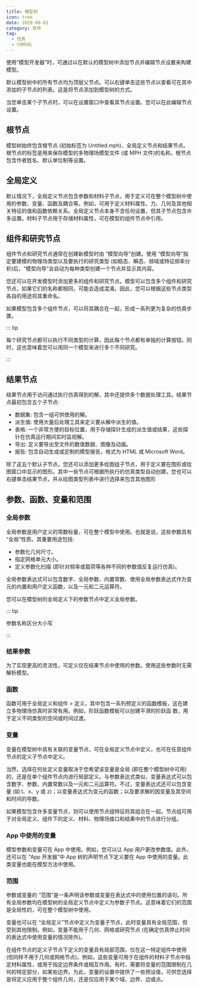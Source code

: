 ```yaml
---
title: 模型树
icon: tree
date: 2020-06-01
category: 软件
tag:
  - 仿真
  - COMSOL
---
```


使用“模型开发器”时，可通过以在默认的模型树中添加节点并编辑节点设置来构建模型。

默认模型树中的所有节点均为顶层父节点。可以右键单击这些节点以查看可在其中添加的子节点的列表。这是将节点添加到模型树的方式。

当您单击某个子节点时，可以在设置窗口中查看其节点设置。您可以在此编辑节点设置。

<!-- more -->

## 根节点

模型树始终包含根节点 (初始标签为 Untitled.mph)、全局定义节点和结果节点。根节点的标签是用来保存模型的多物理场模型文件 (或 MPH 文件)的名称。根节点包含作者姓名、默认单位制等设置。

## 全局定义

默认情况下，全局定义节点包含参数和材料子节点，用于定义可在整个模型树中使用的参数、变量、函数及耦合等。例如，可用于定义材料属性、力、几何及其他相关特征的值和函数依赖关系。全局定义节点本身不含任何设置，但其子节点包含许多设置。材料子节点用于存储材料属性，可在模型的组件节点中引用。

## 组件和研究节点

组件节点和研究节点通常在创建新模型时由 “模型向导”创建。使用 “模型向导”指定要建模的物理场类型以及要执行的研究类型 (如稳态、瞬态、频域或特征频率分析)后，“模型向导”会自动为每种类型创建一个节点并显示其内容。

您还可以在开发模型时添加更多的组件和研究节点。模型可以包含多个组件和研究节点，如果它们的名称都相同，可能会造成混淆。因此，您可以根据这些节点类型各自的用途将其重命名。

如果模型包含多个组件节点，可以将其耦合在一起，形成一系列更为复杂的仿真步骤。

::: tip

每个研究节点都可以执行不同类型的计算，因此每个节点都有单独的计算按钮。同时，这也意味着您可以用同一个模型来进行多个不同研究。

:::

## 结果节点

结果节点用于访问通过执行仿真得到的解，其中还提供多个数据处理工具。结果节点最初包含五个子节点:

- 数据集: 包含一组可供使用的解。
- 派生值: 使用大量后处理工具来定义要从解中派生的值。
- 表格: 一个非常方便的目标位置，用于存储探针生成的派生值或结果，这些探针在仿真运行期间实时监视解。
- 导出: 定义要导出至文件的数值数据、图像及动画。
- 报告: 包含自动生成或定制的模型报告，格式为 HTML 或 Microsoft Word。

除了这五个默认子节点，您还可以添加更多绘图组子节点，用于定义要在图形或绘图窗口中显示的图形。其中一些节点可根据所执行的仿真类型自动创建，您也可以右键单击结果节点，并从绘图类型列表中进行选择来包含其他图形

## 参数、函数、变量和范围

### 全局参数

全局参数是用户定义的常数标量，可在整个模型中使用。也就是说，这些参数具有 “全局”性质。其重要用途包括:

- 参数化几何尺寸。
- 指定网格单元大小。
- 定义参数化扫描 (即针对频率或载荷等各种不同的参数值反复运行仿真)。

全局参数表达式可以包含数字、全局参数、内置常数、使用全局参数表达式作为变元的内置和用户定义函数，以及一元和二元运算符。

您可以在模型树的全局定义下的参数节点中定义全局参数。

::: tip

参数名称区分大小写

:::

### 结果参数

为了实现更高的灵活性，可定义仅在结果节点中使用的参数。使用这些参数时无需解析模型。

### 函数

函数可用于全局定义和组件 > 定义，其中包含一系列预定义的函数模板，这在建立多物理场仿真时非常有用。例如，阶跃函数模板可以创建平滑的阶跃函
数，用于定义不同类型的空间或时间过渡。

### 变量

变量在模型树中具有关联的变量节点，可在全局定义节点中定义，也可在任意组件节点的定义子节点中定义。

当然，选择在何处定义变量取决于您希望该变量是全局 (即在整个模型树中可用)的，还是在单个组件节点内进行局部定义。与参数表达式类似，变量表达式可以包含数字、参数、内置常数以及一元和二元运算符。不过，变量表达式还可以包含变量 (如 t、x、y 或 z)；以变量表达式为变元的函数；以及要求解的因变量及其空间和时间的导数。

如果模型包含许多变量节点，则可以使用节点组特征将其组合在一起。节点组可用于对全局定义、组件下的定义、材料、物理场接口和结果中的节点进行分组。

### App 中使用的变量 <Badge text="高级用法" />

模型参数和变量可在 App 中使用。例如，您可以让 App 用户更改参数值。此外，还可以在 “App 开发器”中 App 树的声明节点下定义要在 App 中使用的变量。此类变量也能在模型方法中使用。

### 范围

参数或变量的 “范围”是一条声明该参数或变量在表达式中的使用位置的语句。所有全局参数均在模型树的全局定义节点中定义为参数子节点。这意味着它们的范围是全局性的，可在整个模型树中使用。

变量也可以在 “全局定义”节点中定义为变量子节点，此时变量具有全局范围，但受到其他限制。例如，变量不能用于几何、网格或研究节点 (在确定仿真停止时间的表达式中使用变量的情况除外)。

在组件节点的定义子节点下定义的变量具有局部范围，仅在这一特定组件中使用 (但同样不用于几何或网格节点)。例如，这些变量可用于在组件的材料子节点中指定材料属性，或用于指定边界条件或相互作用。有时，需要将变量的范围限制在几何的特定部分，如某些边界。为此，变量的设置中提供了一些预设值，可供您选择是将定义应用于整个组件几何，还是仅应用于某个域、边界、边或点。
